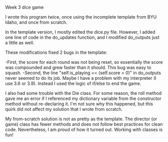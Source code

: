Week 3 dice game

I wrote this program twice, once using the incomplete template from BYU Idaho, and once from scratch.

In the template version, I mostly edited the dice.py file. However, I added one line of code in the do_updates function, and I modified do_outputs just a little as well.

These modifications fixed 2 bugs in the template:

-First, the score for each round was not being reset, so essentially the score was compounded and grew faster than it should. This bug was easy to squash.
-Second, the line "self.is_playing == (self.score > 0)" in do_outputs never seemed to do its job. Maybe I have a problem with my interpreter (I use 3.6 or 3.9). Instead I used the logic of if/else to end the game.

I also had some trouble with the Die class. For some reason, the roll method gave me an error if I referenced my dictionary variable from the constructor method without re-declaring it. I'm not sure why this happened, but this quirk did not affect my solution that I wrote from scratch.

My from-scratch solution is not as pretty as the template. The director (or game) class has fewer methods and does not follow best practices for clean code. Nevertheless, I am proud of how it turned out. Working with classes is fun!
